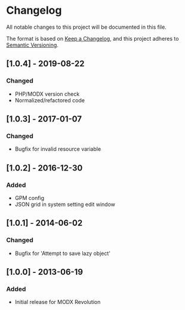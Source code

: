 # Changelog

All notable changes to this project will be documented in this file.

The format is based on [Keep a Changelog](https://keepachangelog.com/en/1.0.0/),
and this project adheres to [Semantic Versioning](https://semver.org/spec/v2.0.0.html).

## [1.0.4] - 2019-08-22

### Changed

- PHP/MODX version check
- Normalized/refactored code 

## [1.0.3] - 2017-01-07

### Changed

- Bugfix for invalid resource variable

## [1.0.2] - 2016-12-30

### Added

- GPM config
- JSON grid in system setting edit window

## [1.0.1] - 2014-06-02

### Changed

- Bugfix for 'Attempt to save lazy object'

## [1.0.0] - 2013-06-19

### Added

- Initial release for MODX Revolution
